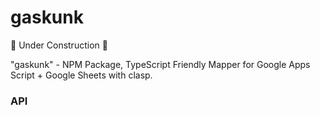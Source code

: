 # gaskunk

🚧 Under Construction 🚧

"gaskunk" - NPM Package, TypeScript Friendly Mapper for Google Apps Script + Google Sheets with clasp.

### API
